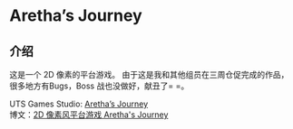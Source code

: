 # Aretha’s Journey
## 介绍
这是一个 2D 像素的平台游戏。
由于这是我和其他组员在三周仓促完成的作品，很多地方有Bugs，Boss 战也没做好，献丑了= =。

UTS Games Studio: [Aretha’s Journey](http://www.gamesstudio.org/games/aretha%E2%80%99s-journey)  
博文：[2D 像素风平台游戏 Aretha's Journey](https://frankorz.com/2018/06/17/aretha-s-journey/)